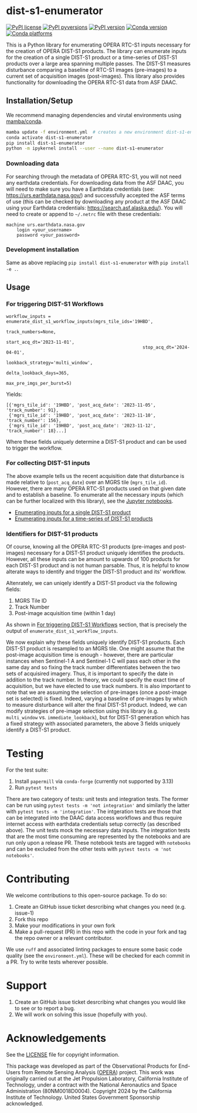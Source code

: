# dist-s1-enumerator

[![PyPI license](https://img.shields.io/pypi/l/dist-s1-enumerator.svg)](https://pypi.python.org/pypi/dist-s1-enumerator/)
[![PyPI pyversions](https://img.shields.io/pypi/pyversions/dist-s1-enumerator.svg)](https://pypi.python.org/pypi/dist-s1-enumerator/)
[![PyPI version](https://img.shields.io/pypi/v/dist-s1-enumerator.svg)](https://pypi.python.org/pypi/dist-s1-enumerator/)
[![Conda version](https://img.shields.io/conda/vn/conda-forge/dist_s1_enumerator)](https://anaconda.org/conda-forge/dist_s1_enumerator)
[![Conda platforms](https://img.shields.io/conda/pn/conda-forge/dist_s1_enumerator)](https://anaconda.org/conda-forge/dist_s1_enumerator)

This is a Python library for enumerating OPERA RTC-S1 inputs necessary for the creation of OPERA DIST-S1 products.
The library can enumerate inputs for the creation of a single DIST-S1 product or a time-series of DIST-S1 products over a large area spanning multiple passes.
The DIST-S1 measures disturbance comparing a baseline of RTC-S1 images (pre-images) to a current set of acquisition images (post-images).
This library also provides functionality for downloading the OPERA RTC-S1 data from ASF DAAC.


## Installation/Setup

We recommend managing dependencies and virutal environments using [mamba/conda](https://mamba.readthedocs.io/en/latest/user_guide/installation.html).

```bash
mamba update -f environment.yml  # creates a new environment dist-s1-enumerator
conda activate dist-s1-enumerator
pip install dist-s1-enumerator
python -m ipykernel install --user --name dist-s1-enumerator
```

### Downloading data

For searching through the metadata of OPERA RTC-S1, you will not need any earthdata credentials.
For downloading data from the ASF DAAC, you will need to make sure you have a Earthdata credentials (see: https://urs.earthdata.nasa.gov/) and successfully accepted the ASF terms of use (this can be checked by downloading any product at the ASF DAAC using your Earthdata credentials: https://search.asf.alaska.edu/).
You will need to create or append to `~/.netrc` file with these credentials:
```
machine urs.earthdata.nasa.gov
    login <your_username>
    password <your_password>
```

### Development installation

Same as above replacing `pip install dist-s1-enumerator` with `pip install -e .`.

## Usage

### For triggering DIST-S1 Workflows

```
workflow_inputs = enumerate_dist_s1_workflow_inputs(mgrs_tile_ids='19HBD',
                                                    track_numbers=None,
                                                    start_acq_dt='2023-11-01',
                                                    stop_acq_dt='2024-04-01',
                                                    lookback_strategy='multi_window',
                                                    delta_lookback_days=365,
                                                    max_pre_imgs_per_burst=5)
```
Yields:
```
[{'mgrs_tile_id': '19HBD', 'post_acq_date': '2023-11-05', 'track_number': 91},
 {'mgrs_tile_id': '19HBD', 'post_acq_date': '2023-11-10', 'track_number': 156},
 {'mgrs_tile_id': '19HBD', 'post_acq_date': '2023-11-12', 'track_number': 18}...]
```
Where these fields uniquely determine a DIST-S1 product and can be used to trigger the workflow.

### For collecting DIST-S1 inputs

The above example tells us the recent acquisition date that disturbance is made relative to (`post_acq_date`) over an MGRS tile (`mgrs_tile_id`).
However, there are many OPERA RTC-S1 products used on that given date and to establish a baseline.
To enumerate all the necessary inputs (which can be further localized with this library), see the [Jupyter notebooks](./notebooks).

- [Enumerating inputs for a single DIST-S1 product](./notebooks/A__Staging_Inputs_for_One_MGRS_Tile.ipynb)
- [Enumerating inputs for a time-series of DIST-S1 products](./notebooks/B__Enumerate_MGRS_tile.ipynb)

### Identifiers for DIST-S1 products

Of course, knowing all the OPERA RTC-S1 products (pre-images and post-images) necessary for a DIST-S1 product uniquely identifies the products.
However, all these inputs can be amount to upwards of 100 products for each DIST-S1 product and is not human parsable.
Thus, it is helpful to know alterate ways to identify and trigger the DIST-S1 product and its' workflow.

Altenrately, we can uniqely identify a DIST-S1 product via the following fields:

1. MGRS Tile ID
2. Track Number
3. Post-image acquisition time (within 1 day)

As shown in [For triggering DIST-S1 Workflows](#for-triggering-dist-s1-workflows) section, that is precisely the output of `enumerate_dist_s1_workflow_inputs`.

We now explain why these fields uniquely identify DIST-S1 products.
Each DIST-S1 product is resampled to an MGRS tile.
One might assume that the post-image acquisition time is enough - however, there are particular instances when Sentinel-1 A and Sentinel-1 C will pass each other in the same day and so fixing the track number differentiates between the two sets of acquisired imagery.
Thus, it is important to specify the date in addition to the track number.
In theory, we could specify the exact time of acquisition, but we have elected to use track numbers.
It is also important to note that we are assuming the selection of pre-images (once a post-image set is selected) is fixed.
Indeed, varying a baseline of pre-images by which to measure disturbance will alter the final DIST-S1 product.
Indeed, we can modify strategies of pre-image selection using this library (e.g. `multi_window` vs. `immediate_lookback`), but for DIST-S1 generation which has a fixed strategy with associated parameters, the above 3 fields uniquely identify a DIST-S1 product.

# Testing

For the test suite:

1. Install `papermill` via `conda-forge` (currently not supported by 3.13)
2. Run `pytest tests`

There are two category of tests: unit tests and integration tests. The former can be run using `pytest tests -m 'not integration'` and similarly the latter with `pytest tests -m 'integration'`. The intgeration tests are those that can be integrated into the DAAC data access workflows and thus require internet access with earthdata credentials setup correctly (as described above). The unit tests mock the necessary data inputs.
The integration tests that are the most time consuming are represented by the notebooks and are run only upon a release PR.
These notebook tests are tagged with `notebooks` and can be excluded from the other tests with `pytest tests -m 'not notebooks'`.

# Contributing

We welcome contributions to this open-source package. To do so:

1. Create an GitHub issue ticket desrcribing what changes you need (e.g. issue-1)
2. Fork this repo
3. Make your modifications in your own fork
4. Make a pull-request (PR) in this repo with the code in your fork and tag the repo owner or a relevant contributor.

We use `ruff` and associated linting packages to ensure some basic code quality (see the `environment.yml`). These will be checked for each commit in a PR. Try to write tests wherever possible.

# Support

1. Create an GitHub issue ticket desrcribing what changes you would like to see or to report a bug.
2. We will work on solving this issue (hopefully with you).

# Acknowledgements

See the [LICENSE](LICENSE.txt) file for copyright information.

This package was developed as part of the Observational Products for End-Users from Remote Sensing Analysis ([OPERA](https://www.jpl.nasa.gov/go/opera/)) project.  This work was originally carried out at the Jet Propulsion Laboratory, California Institute of Technology, under a contract with the National Aeronautics and Space Administration (80NM0018D0004). 
Copyright 2024 by the California Institute of Technology. United States Government Sponsorship acknowledged.
